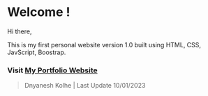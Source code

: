 # Welcome !

Hi there,

This is my first personal website version 1.0 built using HTML, CSS, JavScript, Boostrap.

### Visit [My Portfolio Website](https://dnyaneshkolhe.in/)

> Dnyanesh Kolhe | Last Update 10/01/2023

